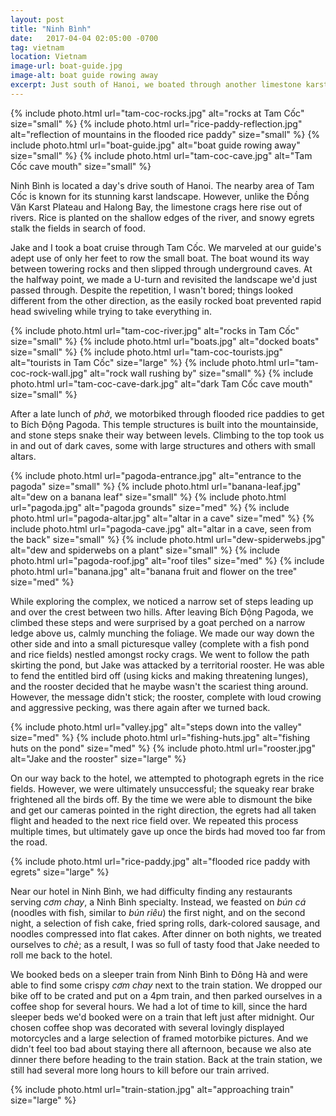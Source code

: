```yaml
---
layout: post
title: "Ninh Bình"
date:   2017-04-04 02:05:00 -0700
tag: vietnam
location: Vietnam
image-url: boat-guide.jpg
image-alt: boat guide rowing away
excerpt: Just south of Hanoi, we boated through another limestone karst landscape. Later, Jake got attacked by a rooster.
---
```

<div class='img-gallery'>
{% include photo.html url="tam-coc-rocks.jpg" alt="rocks at Tam Cốc" size="small" %}
{% include photo.html url="rice-paddy-reflection.jpg" alt="reflection of mountains in the flooded rice paddy" size="small" %}
{% include photo.html url="boat-guide.jpg" alt="boat guide rowing away" size="small" %}
{% include photo.html url="tam-coc-cave.jpg" alt="Tam Cốc cave mouth" size="small" %}
</div>

Ninh Bình is located a day's drive south of Hanoi. The nearby area of Tam Cốc is known for its stunning karst landscape. However, unlike the Đồng Văn Karst Plateau and Halong Bay, the limestone crags here rise out of rivers. Rice is planted on the shallow edges of the river, and snowy egrets stalk the fields in search of food.

Jake and I took a boat cruise through Tam Cốc. We marveled at our guide's adept use of only her feet to row the small boat. The boat wound its way between towering rocks and then slipped through underground caves. At the halfway point, we made a U-turn and revisited the landscape we'd just passed through. Despite the repetition, I wasn't bored; things looked different from the other direction, as the easily rocked boat prevented rapid head swiveling while trying to take everything in.

<div class='img-gallery'>
{% include photo.html url="tam-coc-river.jpg" alt="rocks in Tam Cốc" size="small" %}
{% include photo.html url="boats.jpg" alt="docked boats" size="small" %}
{% include photo.html url="tam-coc-tourists.jpg" alt="tourists in Tam Cốc" size="large" %}
{% include photo.html url="tam-coc-rock-wall.jpg" alt="rock wall rushing by" size="small" %}
{% include photo.html url="tam-coc-cave-dark.jpg" alt="dark Tam Cốc cave mouth" size="small" %}
</div>

After a late lunch of _phở_, we motorbiked through flooded rice paddies to get to Bích Động Pagoda. This temple structures is built into the mountainside, and stone steps snake their way between levels. Climbing to the top took us in and out of dark caves, some with large structures and others with small altars.

<div class='img-gallery'>
{% include photo.html url="pagoda-entrance.jpg" alt="entrance to the pagoda" size="small" %}
{% include photo.html url="banana-leaf.jpg" alt="dew on a banana leaf" size="small" %}
{% include photo.html url="pagoda.jpg" alt="pagoda grounds" size="med" %}
{% include photo.html url="pagoda-altar.jpg" alt="altar in a cave" size="med" %}
{% include photo.html url="pagoda-cave.jpg" alt="altar in a cave, seen from the back" size="small" %}
{% include photo.html url="dew-spiderwebs.jpg" alt="dew and spiderwebs on a plant" size="small" %}
{% include photo.html url="pagoda-roof.jpg" alt="roof tiles" size="med" %}
{% include photo.html url="banana.jpg" alt="banana fruit and flower on the tree" size="med" %}
</div>

While exploring the complex, we noticed a narrow set of steps leading up and over the crest between two hills. After leaving Bích Động Pagoda, we climbed these steps and were surprised by a goat perched on a narrow ledge above us, calmly munching the foliage. We made our way down the other side and into a small picturesque valley (complete with a fish pond and rice fields) nestled amongst rocky crags. We went to follow the path skirting the pond, but Jake was attacked by a territorial rooster. He was able to fend the entitled bird off (using kicks and making threatening lunges), and the rooster decided that he maybe wasn't the scariest thing around. However, the message didn't stick; the rooster, complete with loud crowing and aggressive pecking, was there again after we turned back.

<div class='img-gallery'>
{% include photo.html url="valley.jpg" alt="steps down into the valley" size="med" %}
{% include photo.html url="fishing-huts.jpg" alt="fishing huts on the pond" size="med" %}
{% include photo.html url="rooster.jpg" alt="Jake and the rooster" size="large" %}
</div>

On our way back to the hotel, we attempted to photograph egrets in the rice fields. However, we were ultimately unsuccessful; the squeaky rear brake frightened all the birds off. By the time we were able to dismount the bike and get our cameras pointed in the right direction, the egrets had all taken flight and headed to the next rice field over. We repeated this process multiple times, but ultimately gave up once the birds had moved too far from the road.

<div class='img-gallery'>
{% include photo.html url="rice-paddy.jpg" alt="flooded rice paddy with egrets" size="large" %}
</div>

Near our hotel in Ninh Bình, we had difficulty finding any restaurants serving _cơm chay_, a Ninh Bình specialty. Instead, we feasted on _bún cá_ (noodles with fish, similar to _bún riêu_) the first night, and on the second night, a selection of fish cake, fried spring rolls, dark-colored sausage, and noodles compressed into flat cakes. After dinner on both nights, we treated ourselves to _chè_; as a result, I was so full of tasty food that Jake needed to roll me back to the hotel.

We booked beds on a sleeper train from Ninh Bình to Đông Hà and were able to find some crispy _cơm chay_ next to the train station. We dropped our bike off to be crated and put on a 4pm train, and then parked ourselves in a coffee shop for several hours. We had a lot of time to kill, since the hard sleeper beds we'd booked were on a train that left just after midnight. Our chosen coffee shop was decorated with several lovingly displayed motorcycles and a large selection of framed motorbike pictures. And we didn't feel too bad about staying there all afternoon, because we also ate dinner there before heading to the train station. Back at the train station, we still had several more long hours to kill before our train arrived.

<div class='img-gallery'>
{% include photo.html url="train-station.jpg" alt="approaching train" size="large" %}
</div>
